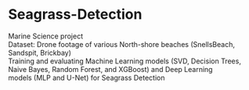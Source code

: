 # Seagrass-Detection
Marine Science project <br />
Dataset: Drone footage of various North-shore beaches (SnellsBeach, Sandspit, Brickbay) <br />
Training and evaluating Machine Learning models (SVD, Decision Trees, Naive Bayes, Random Forest, and XGBoost) and Deep Learning <br />
models (MLP and U-Net) for Seagrass Detection<br />
